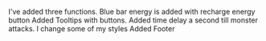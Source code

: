 I've added three functions.
Blue bar energy is added with recharge energy button
Added Tooltips with buttons.
Added time delay a second till monster attacks.
I change some of my styles
Added Footer
